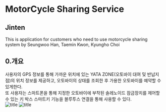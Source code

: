 # MotorCycle Sharing Service
## Jinten
This is application for customers who need to use motorcycle sharing system by Seungwoo Han, Taemin Kwon, Kyungho Choi

## 0.개요
사용자의 GPS 정보를 통해 가까운 위치에 있는 YATA ZONE(오토바이 대여 및 반납지점)의 위치 정보를 제공하고, 오토바이의 상태를 조회한 후
가용한 오토바이를 예약할 수 있게한다.  
또 사용자는 스마트폰을 통해 지정한 오토바이에 부착된 솔레노이드 잠금장치를 제어할 수 있는 키 박스 스마트키 기능을 블루투스 연결을 통해 사용할 수 있다.    
![title](https://postfiles.pstatic.net/MjAyMDAzMDNfMTY2/MDAxNTgzMjMxMjM5OTcw.UrakxpIvlxOSNXzIUWAEeKbGcTP1aqRpGqIClYacmEsg.DrrPn2cuztCrAWlSuy-nq4tO2m0ntlTlfu126dHgRq0g.PNG.tom78/%EC%BA%A1%EC%B2%981.PNG?type=w773)
![title](https://postfiles.pstatic.net/MjAyMDAzMDNfMTIx/MDAxNTgzMjMxMjQ1ODE3.neJXELBN5ViAUQwoWg-yaIYgq0oOicVQ9RG4cEu41_4g.uSR05unDmGgcOkkmw8W_e53PrMLCIE2HdsXs6fs4Kwwg.PNG.tom78/%EC%BA%A1%EC%B2%982.PNG?type=w773)
